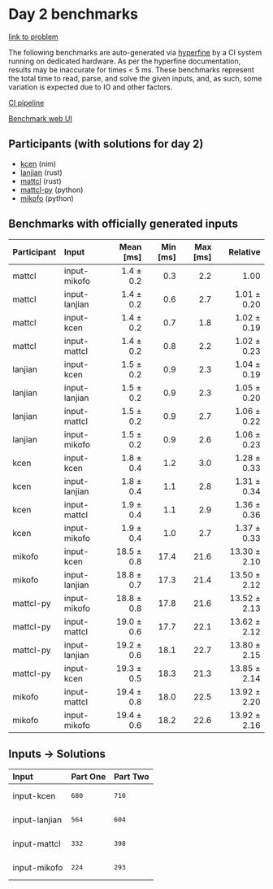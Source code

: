 # Day 2 benchmarks

[link to problem](https://adventofcode.com/2024/day/2)

The following benchmarks are auto-generated via
[hyperfine](https://github.com/sharkdp/hyperfine) by a CI system running on
dedicated hardware. As per the hyperfine documentation, results may be
inaccurate for times < 5 ms. These benchmarks represent the total time to read,
parse, and solve the given inputs, and, as such, some variation is expected due
to IO and other factors.

[CI pipeline](http://ci.papercode.net:8080/teams/main/pipelines/aoc2024)

[Benchmark web UI](https://aoc.ancalagon.black)


## Participants (with solutions for day 2)

- [kcen](https://github.com/kcen/aoc2024) (nim)
- [lanjian](https://github.com/lanjian/aoc-2024) (rust)
- [mattcl](https://github.com/mattcl/aoc2024) (rust)
- [mattcl-py](https://github.com/mattcl/aoc2024-py) (python)
- [mikofo](https://github.com/mikofo/aoc2024) (python)


## Benchmarks with officially generated inputs

| Participant | Input | Mean [ms] | Min [ms] | Max [ms] | Relative |
|:---|:---|---:|---:|---:|---:|
| mattcl | input-mikofo | 1.4 ± 0.2 | 0.3 | 2.2 | 1.00 |
| mattcl | input-lanjian | 1.4 ± 0.2 | 0.6 | 2.7 | 1.01 ± 0.20 |
| mattcl | input-kcen | 1.4 ± 0.2 | 0.7 | 1.8 | 1.02 ± 0.19 |
| mattcl | input-mattcl | 1.4 ± 0.2 | 0.8 | 2.2 | 1.02 ± 0.23 |
| lanjian | input-kcen | 1.5 ± 0.2 | 0.9 | 2.3 | 1.04 ± 0.19 |
| lanjian | input-lanjian | 1.5 ± 0.2 | 0.9 | 2.3 | 1.05 ± 0.20 |
| lanjian | input-mattcl | 1.5 ± 0.2 | 0.9 | 2.7 | 1.06 ± 0.22 |
| lanjian | input-mikofo | 1.5 ± 0.2 | 0.9 | 2.6 | 1.06 ± 0.23 |
| kcen | input-kcen | 1.8 ± 0.4 | 1.2 | 3.0 | 1.28 ± 0.33 |
| kcen | input-lanjian | 1.8 ± 0.4 | 1.1 | 2.8 | 1.31 ± 0.34 |
| kcen | input-mattcl | 1.9 ± 0.4 | 1.1 | 2.9 | 1.36 ± 0.36 |
| kcen | input-mikofo | 1.9 ± 0.4 | 1.0 | 2.7 | 1.37 ± 0.33 |
| mikofo | input-kcen | 18.5 ± 0.8 | 17.4 | 21.6 | 13.30 ± 2.10 |
| mikofo | input-lanjian | 18.8 ± 0.7 | 17.3 | 21.4 | 13.50 ± 2.12 |
| mattcl-py | input-mikofo | 18.8 ± 0.8 | 17.8 | 21.6 | 13.52 ± 2.13 |
| mattcl-py | input-mattcl | 19.0 ± 0.6 | 17.7 | 22.1 | 13.62 ± 2.12 |
| mattcl-py | input-lanjian | 19.2 ± 0.6 | 18.1 | 22.7 | 13.80 ± 2.15 |
| mattcl-py | input-kcen | 19.3 ± 0.5 | 18.3 | 21.3 | 13.85 ± 2.14 |
| mikofo | input-mattcl | 19.4 ± 0.8 | 18.0 | 22.5 | 13.92 ± 2.20 |
| mikofo | input-mikofo | 19.4 ± 0.6 | 18.2 | 22.6 | 13.92 ± 2.16 |


## Inputs -> Solutions

| Input | Part One | Part Two |
|:---|:---|:---|
|input-kcen|<pre>680</pre>|<pre>710</pre>|
|input-lanjian|<pre>564</pre>|<pre>604</pre>|
|input-mattcl|<pre>332</pre>|<pre>398</pre>|
|input-mikofo|<pre>224</pre>|<pre>293</pre>|